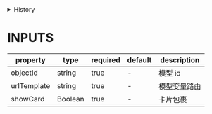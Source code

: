 [//]: # "business-bricks/monitor-alert/alert-rule-variable-modify.ts"

<details>
<summary>History</summary>

| Version | Change                                              |
| ------- | --------------------------------------------------- |
| 1.x.0   | 新增构件 `monitor-alert.alert-rule-variable-modify` |

</details>

# INPUTS

| property    | type    | required | default | description  |
| ----------- | ------- | -------- | ------- | ------------ |
| objectId    | string  | true     | -       | 模型 id      |
| urlTemplate | string  | true     | -       | 模型变量路由 |
| showCard    | Boolean | true     | -       | 卡片包裹     |

<!-- uncomment this block when applicable.
# EVENTS

| type | detail | description |
| ---- | ------ | ----------- |
| -    | -      | -           |
-->

<!-- uncomment this block when applicable.
# METHODS

| name | params | description |
| ---- | ------ | ----------- |
| -    | -      | -           |
-->
